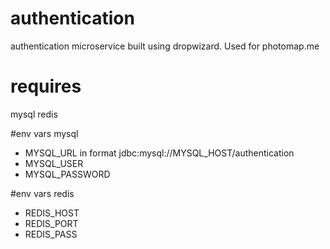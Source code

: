# authentication
authentication microservice built using dropwizard. Used for photomap.me

# requires
mysql
redis

#env vars mysql
- MYSQL_URL in format jdbc:mysql://MYSQL_HOST/authentication
- MYSQL_USER
- MYSQL_PASSWORD

#env vars redis
- REDIS_HOST
- REDIS_PORT
- REDIS_PASS
